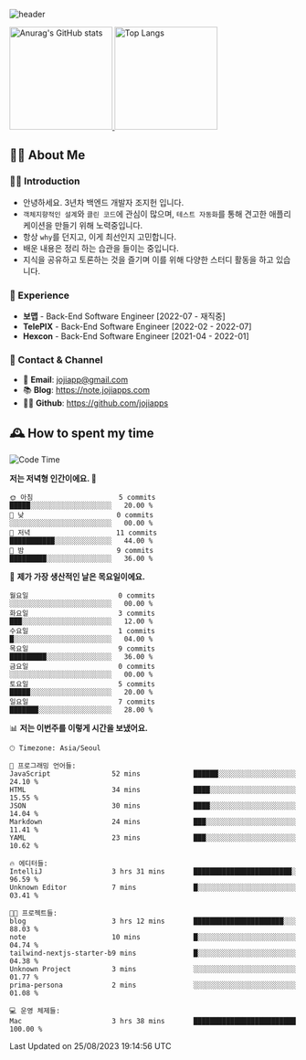 ![header](https://capsule-render.vercel.app/api?type=transparent&fontColor=6b32af&height=200&text=Back-End%20Developer&fontSize=60)

<a href="#">
  <img height="180px" src="https://github-readme-stats.vercel.app/api?username=jojiapps&show_icons=true&theme=midnight-purple&locale=kr" alt="Anurag's GitHub stats"/>
</a>

<a href="#">
  <img height="180px" src="https://github-readme-stats.vercel.app/api/top-langs/?username=jojiapps&theme=midnight-purple&layout=compact&locale=kr" alt="Top Langs"/>
</a>

## 💁‍♂️ About Me

### 🙇‍♂️ Introduction

- 안녕하세요. 3년차 백엔드 개발자 조지헌 입니다.
- `객체지향적인 설계`와 `클린 코드`에 관심이 많으며, `테스트 자동화`를 통해 견고한 애플리케이션을 만들기 위해 노력중입니다.
- 항상 `why`를 던지고, 이게 최선인지 고민합니다.
- 배운 내용은 정리 하는 습관을 들이는 중입니다.
- 지식을 공유하고 토론하는 것을 즐기며 이를 위해 다양한 스터디 활동을 하고 있습니다.

### 💼 Experience

- **보맵** - Back-End Software Engineer [2022-07 - 재직중]
- **TelePIX** - Back-End Software Engineer [2022-02 - 2022-07]
- **Hexcon** - Back-End Software Engineer [2021-04 - 2022-01]

### 🤝 Contact & Channel

- 📧 **Email**: jojiapp@gmail.com
- 📚 **Blog**: https://note.jojiapps.com
- 👨‍💻 **Github**: https://github.com/jojiapps

## 🕰 How to spent my time
<!--START_SECTION:waka-->
![Code Time](http://img.shields.io/badge/Code%20Time-558%20hrs%204%20mins-blue)

**저는 저녁형 인간이에요. 🦉** 

```text
🌞 아침                     5 commits           █████░░░░░░░░░░░░░░░░░░░░   20.00 % 
🌆 낮　                     0 commits           ░░░░░░░░░░░░░░░░░░░░░░░░░   00.00 % 
🌃 저녁                     11 commits          ███████████░░░░░░░░░░░░░░   44.00 % 
🌙 밤　                     9 commits           █████████░░░░░░░░░░░░░░░░   36.00 % 
```
📅 **제가 가장 생산적인 날은 목요일이에요.** 

```text
월요일                      0 commits           ░░░░░░░░░░░░░░░░░░░░░░░░░   00.00 % 
화요일                      3 commits           ███░░░░░░░░░░░░░░░░░░░░░░   12.00 % 
수요일                      1 commits           █░░░░░░░░░░░░░░░░░░░░░░░░   04.00 % 
목요일                      9 commits           █████████░░░░░░░░░░░░░░░░   36.00 % 
금요일                      0 commits           ░░░░░░░░░░░░░░░░░░░░░░░░░   00.00 % 
토요일                      5 commits           █████░░░░░░░░░░░░░░░░░░░░   20.00 % 
일요일                      7 commits           ███████░░░░░░░░░░░░░░░░░░   28.00 % 
```


📊 **저는 이번주를 이렇게 시간을 보냈어요.** 

```text
🕑︎ Timezone: Asia/Seoul

💬 프로그래밍 언어들: 
JavaScript               52 mins             ██████░░░░░░░░░░░░░░░░░░░   24.10 % 
HTML                     34 mins             ████░░░░░░░░░░░░░░░░░░░░░   15.55 % 
JSON                     30 mins             ████░░░░░░░░░░░░░░░░░░░░░   14.04 % 
Markdown                 24 mins             ███░░░░░░░░░░░░░░░░░░░░░░   11.41 % 
YAML                     23 mins             ███░░░░░░░░░░░░░░░░░░░░░░   10.62 % 

🔥 에디터들: 
IntelliJ                 3 hrs 31 mins       ████████████████████████░   96.59 % 
Unknown Editor           7 mins              █░░░░░░░░░░░░░░░░░░░░░░░░   03.41 % 

🐱‍💻 프로젝트들: 
blog                     3 hrs 12 mins       ██████████████████████░░░   88.03 % 
note                     10 mins             █░░░░░░░░░░░░░░░░░░░░░░░░   04.74 % 
tailwind-nextjs-starter-b9 mins              █░░░░░░░░░░░░░░░░░░░░░░░░   04.38 % 
Unknown Project          3 mins              ░░░░░░░░░░░░░░░░░░░░░░░░░   01.77 % 
prima-persona            2 mins              ░░░░░░░░░░░░░░░░░░░░░░░░░   01.08 % 

💻 운영 체제들: 
Mac                      3 hrs 38 mins       █████████████████████████   100.00 % 
```


 Last Updated on 25/08/2023 19:14:56 UTC
<!--END_SECTION:waka-->
